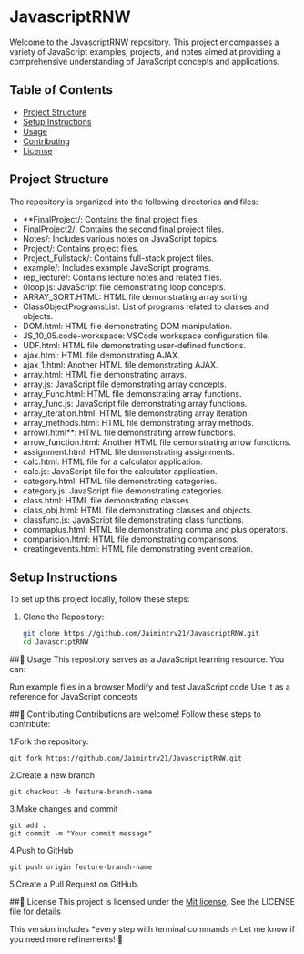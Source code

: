 # JavascriptRNW

Welcome to the JavascriptRNW repository. This project encompasses a variety of JavaScript examples, projects, and notes aimed at providing a comprehensive understanding of JavaScript concepts and applications.

## Table of Contents

- [Project Structure](#project-structure)
- [Setup Instructions](#setup-instructions)
- [Usage](#usage)
- [Contributing](#contributing)
- [License](#license)

## Project Structure

The repository is organized into the following directories and files:

- **FinalProject/: Contains the final project files.
- FinalProject2/: Contains the second final project files.
- Notes/: Includes various notes on JavaScript topics.
- Project/: Contains project files.
- Project_Fullstack/: Contains full-stack project files.
- example/: Includes example JavaScript programs.
- rep_lecture/: Contains lecture notes and related files.
- 0loop.js: JavaScript file demonstrating loop concepts.
- ARRAY_SORT.HTML: HTML file demonstrating array sorting.
- ClassObjectProgramsList: List of programs related to classes and objects.
- DOM.html: HTML file demonstrating DOM manipulation.
- JS_10_05.code-workspace: VSCode workspace configuration file.
- UDF.html: HTML file demonstrating user-defined functions.
- ajax.html: HTML file demonstrating AJAX.
- ajax_1.html: Another HTML file demonstrating AJAX.
- array.html: HTML file demonstrating arrays.
- array.js: JavaScript file demonstrating array concepts.
- array_Func.html: HTML file demonstrating array functions.
- array_func.js: JavaScript file demonstrating array functions.
- array_iteration.html: HTML file demonstrating array iteration.
- array_methods.html: HTML file demonstrating array methods.
- arrow1.html**: HTML file demonstrating arrow functions.
- arrow_function.html: Another HTML file demonstrating arrow functions.
- assignment.html: HTML file demonstrating assignments.
- calc.html: HTML file for a calculator application.
- calc.js: JavaScript file for the calculator application.
- category.html: HTML file demonstrating categories.
- category.js: JavaScript file demonstrating categories.
- class.html: HTML file demonstrating classes.
- class_obj.html: HTML file demonstrating classes and objects.
- classfunc.js: JavaScript file demonstrating class functions.
- commaplus.html: HTML file demonstrating comma and plus operators.
- comparision.html: HTML file demonstrating comparisons.
- creatingevents.html: HTML file demonstrating event creation.

## Setup Instructions

To set up this project locally, follow these steps:

1. Clone the Repository:
   ```bash
   git clone https://github.com/Jaimintrv21/JavascriptRNW.git
   cd JavascriptRNW

##🚀 Usage
This repository serves as a JavaScript learning resource. You can:

Run example files in a browser
Modify and test JavaScript code
Use it as a reference for JavaScript concepts


##🤝 Contributing
Contributions are welcome! Follow these steps to contribute:

1.Fork the repository:
 ```
 git fork https://github.com/Jaimintrv21/JavascriptRNW.git
```
2.Create a new branch
```
git checkout -b feature-branch-name
```
3.Make changes and commit
```
git add .
git commit -m "Your commit message"
```
4.Push to GitHub
```
git push origin feature-branch-name
```
5.Create a Pull Request on GitHub.


##📜 License
This project is licensed under the [ Mit license](#MITLicense). See the LICENSE file for details

This version includes *every step with terminal commands
🔥 Let me know if you need more refinements! 🚀






